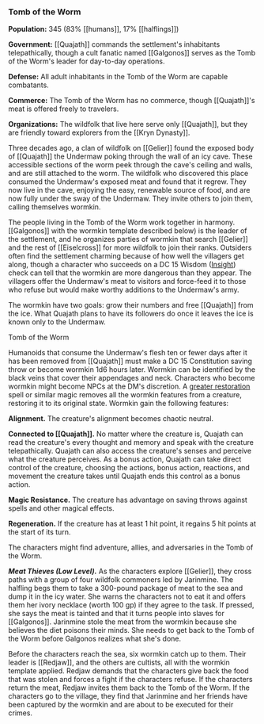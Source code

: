 ### Tomb of the Worm

**Population:** 345 (83% [[humans]], 17% [[halflings]])

**Government:** [[Quajath]] commands the settlement's inhabitants telepathically, though a cult fanatic named [[Galgonos]] serves as the Tomb of the Worm's leader for day-to-day operations.

**Defense:** All adult inhabitants in the Tomb of the Worm are capable combatants.

**Commerce:** The Tomb of the Worm has no commerce, though [[Quajath]]'s meat is offered freely to travelers.

**Organizations:** The wildfolk that live here serve only [[Quajath]], but they are friendly toward explorers from the [[Kryn Dynasty]].

Three decades ago, a clan of wildfolk on [[Gelier]] found the exposed body of [[Quajath]] the Undermaw poking through the wall of an icy cave. These accessible sections of the worm peek through the cave's ceiling and walls, and are still attached to the worm. The wildfolk who discovered this place consumed the Undermaw's exposed meat and found that it regrew. They now live in the cave, enjoying the easy, renewable source of food, and are now fully under the sway of the Undermaw. They invite others to join them, calling themselves wormkin.

The people living in the Tomb of the Worm work together in harmony. [[Galgonos]]  with the wormkin template described below) is the leader of the settlement, and he organizes parties of wormkin that search [[Gelier]] and the rest of [[Eiselcross]] for more wildfolk to join their ranks. Outsiders often find the settlement charming because of how well the villagers get along, though a character who succeeds on a DC 15 Wisdom ([Insight](https://www.dndbeyond.com/compendium/rules/basic-rules/using-ability-scores#Insight)) check can tell that the wormkin are more dangerous than they appear. The villagers offer the Undermaw's meat to visitors and force-feed it to those who refuse but would make worthy additions to the Undermaw's army.

The wormkin have two goals: grow their numbers and free [[Quajath]] from the ice. What Quajath plans to have its followers do once it leaves the ice is known only to the Undermaw.

[](https://media.dndbeyond.com/compendium-images/egtw/yDOyqyOocErRgYJK/03-19.png)

Tomb of the Worm

Humanoids that consume the Undermaw's flesh ten or fewer days after it has been removed from [[Quajath]] must make a DC 15 Constitution saving throw or become wormkin 1d6 hours later. Wormkin can be identified by the black veins that cover their appendages and neck. Characters who become wormkin might become NPCs at the DM's discretion. A [greater restoration](https://www.dndbeyond.com/spells/greater-restoration) spell or similar magic removes all the wormkin features from a creature, restoring it to its original state. Wormkin gain the following features:

**Alignment.** The creature's alignment becomes chaotic neutral.

**Connected to [[Quajath]].** No matter where the creature is, Quajath can read the creature's every thought and memory and speak with the creature telepathically. Quajath can also access the creature's senses and perceive what the creature perceives. As a bonus action, Quajath can take direct control of the creature, choosing the actions, bonus action, reactions, and movement the creature takes until Quajath ends this control as a bonus action.

**Magic Resistance.** The creature has advantage on saving throws against spells and other magical effects.

**Regeneration.** If the creature has at least 1 hit point, it regains 5 hit points at the start of its turn.

The characters might find adventure, allies, and adversaries in the Tomb of the Worm.

_**Meat Thieves (Low Level).**_ As the characters explore [[Gelier]], they cross paths with a group of four wildfolk commoners led by Jarinmine. The halfling begs them to take a 300-pound package of meat to the sea and dump it in the icy water. She warns the characters not to eat it and offers them her ivory necklace (worth 100 gp) if they agree to the task. If pressed, she says the meat is tainted and that it turns people into slaves for [[Galgonos]]. Jarinmine stole the meat from the wormkin because she believes the diet poisons their minds. She needs to get back to the Tomb of the Worm before Galgonos realizes what she's done.

Before the characters reach the sea, six wormkin catch up to them. Their leader is [[Redjaw]], and the others are cultists, all with the wormkin template applied. Redjaw demands that the characters give back the food that was stolen and forces a fight if the characters refuse. If the characters return the meat, Redjaw invites them back to the Tomb of the Worm. If the characters go to the village, they find that Jarinmine and her friends have been captured by the wormkin and are about to be executed for their crimes.